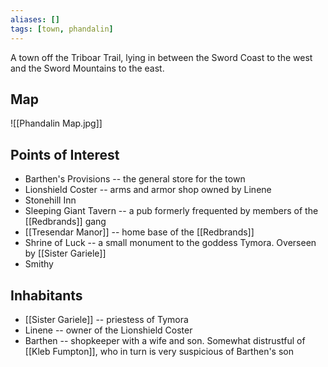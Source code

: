 ```yaml
---
aliases: []
tags: [town, phandalin]
---
```

A town off the Triboar Trail, lying in between the Sword Coast to the west and the Sword Mountains to the east.

## Map
![[Phandalin Map.jpg]]

## Points of Interest
- Barthen's Provisions -- the general store for the town
- Lionshield Coster -- arms and armor shop owned by Linene
- Stonehill Inn
- Sleeping Giant Tavern -- a pub formerly frequented by members of the [[Redbrands]] gang
- [[Tresendar Manor]] -- home base of the [[Redbrands]]
- Shrine of Luck -- a small monument to the goddess Tymora. Overseen by [[Sister Gariele]]
- Smithy

## Inhabitants
- [[Sister Gariele]] -- priestess of Tymora
- Linene -- owner of the Lionshield Coster
- Barthen -- shopkeeper with a wife and son. Somewhat distrustful of [[Kleb Fumpton]], who in turn is very suspicious of Barthen's son